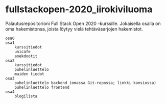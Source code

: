 # fullstackopen-2020_iirokiviluoma
Palautusrepositorioni Full Stack Open 2020 -kurssille. Jokaisella osalla on oma hakemistonsa, joista löytyy vielä tehtäväsarjojen hakemistot.

```
osa0
osa1
    kurssitiedot
    unicafe
    anekdootit
osa2
    kurssitiedot
    puhelinluettelo
    maiden tiedot
osa3
    puhelinluettelo backend (omassa Git-repossa; linkki kansiossa)
    puhelinluettelo frontend
osa4
    blogilista
```

